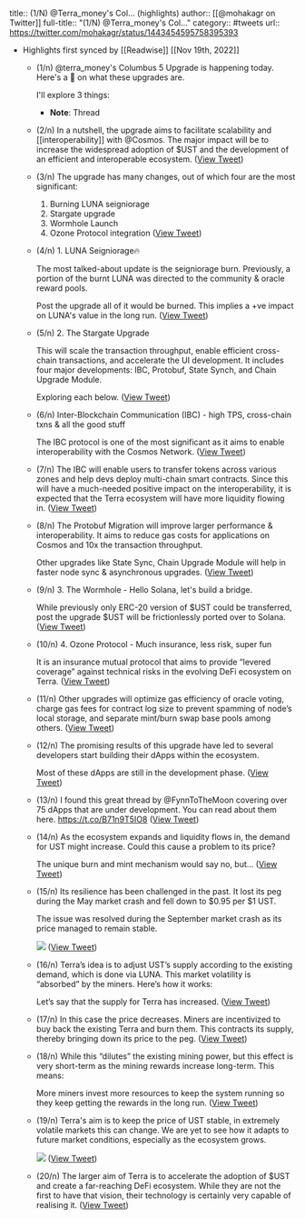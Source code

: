 title:: (1/N) @Terra_money's Col... (highlights)
author:: [[@mohakagr on Twitter]]
full-title:: "(1/N) @Terra_money's Col..."
category:: #tweets
url:: https://twitter.com/mohakagr/status/1443454595758395393

- Highlights first synced by [[Readwise]] [[Nov 19th, 2022]]
	- (1/n) @terra_money's Columbus 5 Upgrade is happening today. Here's a 🧵 on what these upgrades are.
	  
	  I'll explore 3 things:
		- **Note**: Thread
	- (2/n) In a nutshell, the upgrade aims to facilitate scalability and [[interoperability]] with @Cosmos. The major impact will be to increase the widespread adoption of $UST and the development of an efficient and interoperable ecosystem. ([View Tweet](https://twitter.com/mohakagr/status/1443454596878200832))
	- (3/n) The upgrade has many changes, out of which four are the most significant: 
	  
	  1. Burning LUNA seigniorage 
	  2. Stargate upgrade 
	  3. Wormhole Launch
	  4. Ozone Protocol integration ([View Tweet](https://twitter.com/mohakagr/status/1443454597926850569))
	- (4/n) 1. LUNA Seigniorage🔥
	  
	  The most talked-about update is the seigniorage burn. Previously, a portion of the burnt LUNA was directed to the community & oracle reward pools.
	  
	  Post the upgrade all of it would be burned. This implies a +ve impact on LUNA's value in the long run. ([View Tweet](https://twitter.com/mohakagr/status/1443454599101239298))
	- (5/n) 2. The Stargate Upgrade
	  
	  This will scale the transaction throughput, enable efficient cross-chain transactions, and accelerate the UI development. It includes four major developments: IBC, Protobuf, State Synch, and Chain Upgrade Module.
	  
	  Exploring each below. ([View Tweet](https://twitter.com/mohakagr/status/1443454600267190278))
	- (6/n) Inter-Blockchain Communication (IBC) - high TPS, cross-chain txns & all the good stuff 
	  
	  The IBC protocol is one of the most significant as it aims to enable interoperability with the Cosmos Network. ([View Tweet](https://twitter.com/mohakagr/status/1443454601311571973))
	- (7/n) The IBC will enable users to transfer tokens across various zones and help devs deploy multi-chain smart contracts. Since this will have a much-needed positive impact on the interoperability, it is expected that the Terra ecosystem will have more liquidity flowing in. ([View Tweet](https://twitter.com/mohakagr/status/1443454602410553346))
	- (8/n) The Protobuf Migration will improve larger performance & interoperability. It aims to reduce gas costs for applications on Cosmos and 10x the transaction throughput.
	  
	  Other upgrades like State Sync, Chain Upgrade Module will help in faster node sync & asynchronous upgrades. ([View Tweet](https://twitter.com/mohakagr/status/1443454603693940739))
	- (9/n) 3. The Wormhole - Hello Solana, let's build a bridge. 
	  
	  While previously only ERC-20 version of $UST could be transferred, post the upgrade $UST will be frictionlessly ported over to Solana. ([View Tweet](https://twitter.com/mohakagr/status/1443454604746706950))
	- (10/n) 4. Ozone Protocol - Much insurance, less risk, super fun
	  
	  It is an insurance mutual protocol that aims to provide “levered coverage” against technical risks in the evolving DeFi ecosystem on Terra. ([View Tweet](https://twitter.com/mohakagr/status/1443454605765976064))
	- (11/n) Other upgrades will optimize gas efficiency of oracle voting, charge gas fees for contract log size to prevent spamming of node’s local storage, and separate mint/burn swap base pools among others. ([View Tweet](https://twitter.com/mohakagr/status/1443454606848106498))
	- (12/n) The promising results of this upgrade have led to several developers start building their dApps within the ecosystem. 
	  
	  Most of these dApps are still in the development phase. ([View Tweet](https://twitter.com/mohakagr/status/1443454607976394752))
	- (13/n) I found this great thread by @FynnToTheMoon covering over 75 dApps that are under development. You can read about them here. 
	  https://t.co/B71n9T5IO8 ([View Tweet](https://twitter.com/mohakagr/status/1443454609004003328))
	- (14/n) As the ecosystem expands and liquidity flows in, the demand for UST might increase. Could this cause a problem to its price? 
	  
	  The unique burn and mint mechanism would say no, but... ([View Tweet](https://twitter.com/mohakagr/status/1443454610245492740))
	- (15/n) Its resilience has been challenged in the past. It lost its peg during the May market crash and fell down to $0.95 per $1 UST.
	  
	  The issue was resolved during the September market crash as its price managed to remain stable. 
	  
	  ![](https://pbs.twimg.com/media/FAguU6tVkAEc1uQ.jpg) ([View Tweet](https://twitter.com/mohakagr/status/1443454619695259653))
	- (16/n) Terra’s idea is to adjust UST’s supply according to the existing demand, which is done via LUNA. This market volatility is “absorbed” by the miners. Here’s how it works:
	  
	  Let’s say that the supply for Terra has increased. ([View Tweet](https://twitter.com/mohakagr/status/1443454621473591297))
	- (17/n) In this case the price decreases. Miners are incentivized to buy back the existing Terra and burn them. This contracts its supply, thereby bringing down its price to the peg. ([View Tweet](https://twitter.com/mohakagr/status/1443454622555803659))
	- (18/n) While this “dilutes” the existing mining power, but this effect is very short-term as the mining rewards increase long-term. This means:
	  
	  More miners invest more resources to keep the system running so they keep getting the rewards in the long run. ([View Tweet](https://twitter.com/mohakagr/status/1443454623621124100))
	- (19/n) Terra's aim is to keep the price of UST stable, in extremely volatile markets this can change. We are yet to see how it adapts to future market conditions, especially as the ecosystem grows. 
	  
	  ![](https://pbs.twimg.com/media/FAguVbSVEAA90IL.jpg) ([View Tweet](https://twitter.com/mohakagr/status/1443454628083863557))
	- (20/n) The larger aim of Terra is to accelerate the adoption of $UST and create a far-reaching DeFi ecosystem. While they are not the first to have that vision, their technology is certainly very capable of realising it. ([View Tweet](https://twitter.com/mohakagr/status/1443454629652488192))